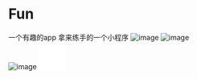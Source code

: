 # Fun
一个有趣的app
拿来练手的一个小程序
![image](https://github.com/carpediemvv/Fun/blob/master/app/libs/gif/zhuye.gif) 
![image](https://github.com/carpediemvv/Fun/blob/master/app/libs/gif/fabiao.gif)   
![image](https://github.com/carpediemvv/Fun/blob/master/app/libs/gif/shezhi.gif) 
![image](https://github.com/carpediemvv/Fun/blob/master/app%2Fsrc%2Fmain%2Fres%2Fdrawable-hdpi%2Fic_account_circle_white_36dp.png) 
